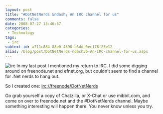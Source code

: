 ```yaml
---
layout: post
title: "#DotNetNerds &ndash; An IRC channel for us"
comments: false
date: 2008-07-27 13:46:57
categories:
 - Technology
tags:
 - irc
subtext-id: a711c884-88e0-4398-b3dd-0ec178f25e12
alias: /blog/post/DotNetNerds-ndash3b-An-IRC-channel-for-us.aspx
---
```



![irc](/images/blog/WindowsLiveWriter/DotNetNerdsAnIRCchannelforus_CF00/irc_3.png) In my last post I mentioned my return to IRC. I did some digging around on freenode.net and efnet.org, but couldn't seem to find a channel for .Net nerds to hang out.

So I created one: [irc://freenode/DotNetNerds](irc://freenode/DotNetNerds)

Go grab yourself a copy of Chatzilla, or X-Chat or use mibbit.com, and come on over to freenode.net and the #DotNetNerds channel. Maybe something interesting will happen there. You never know unless you try.
